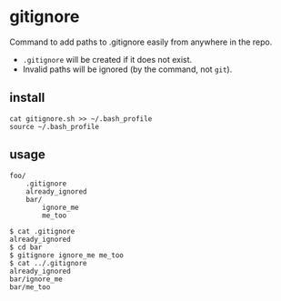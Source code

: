 # gitignore
Command to add paths to .gitignore easily from anywhere in the repo.

- `.gitignore` will be created if it does not exist.
- Invalid paths will be ignored (by the command, not `git`).

## install
```
cat gitignore.sh >> ~/.bash_profile
source ~/.bash_profile
```

## usage
```
foo/
    .gitignore
    already_ignored
    bar/
        ignore_me
        me_too
```

```
$ cat .gitignore
already_ignored
$ cd bar
$ gitignore ignore_me me_too
$ cat ../.gitignore
already_ignored
bar/ignore_me
bar/me_too
```
